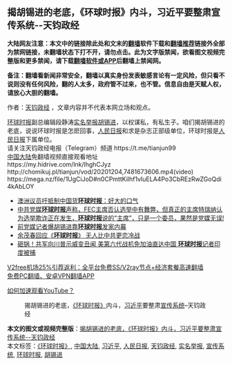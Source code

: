  <h2>揭胡锡进的老底，《环球时报》内斗，习近平要整肃宣传系统--天钧政经</h2> <p class="notice"><b>大陆网友注意：本文中的链接除此处和文末的<a href="https://github.com/bannedbook/fanqiang" >翻墙</a>软件下载和<a href="https://github.com/killgcd/justmysocks/blob/master/README.md">翻墙推荐</a>链接外全部为禁网链接，未翻墙状态下打不开，请勿点击。此为文字版禁闻，欲看图文视频完整版和更多禁闻，请下载<a href="https://github.com/bannedbook/fanqiang">翻墙软件或APP</a>后翻墙上禁闻网。</p><p>备注：翻墙看新闻非常安全，翻墙以真实身份发表敏感言论有一定风险，但只看不说则没有任何风险，翻的人太多，政府管不过来，也不管。信息自由是天赋人权，请放心大胆的翻墙。</b></p>  <div class="entry"> <p>作者：<a href="https://www.bannedbook.org/bnews/tag/%e5%a4%a9%e9%92%a7%e6%94%bf%e7%bb%8f/" class="st_tag internal_tag" rel="tag" title="标签 天钧政经 下的日志">天钧政经</a> ，文章内容并不代表本网立场和观点。</p> <figure></figure> <p><a href="https://www.bannedbook.org/bnews/tag/%e7%8e%af%e7%90%83%e6%97%b6%e6%8a%a5/" class="st_tag internal_tag" rel="tag" title="标签 环球时报 下的日志">环球时报</a>副总编辑段静涛<span class='wp_keywordlink'><a href="https://www.bannedbook.org/forum30/" title="我要举报贪官 网络举报贪污" target="_blank">实名举报</a></span><a href="https://www.bannedbook.org/bnews/tag/%e8%83%a1%e9%94%a1%e8%bf%9b/" class="st_tag internal_tag" rel="tag" title="标签 胡锡进 下的日志">胡锡进</a>，以权谋私，有私生子。咱们揭胡锡进的老底，说说环球时报是怎麽回事，<span class='wp_keywordlink'><a href="https://www.bannedbook.org/forum2/topic109.html" title="透视人民日报" target="_blank">人民日报</a></span>和求是杂志正部级单位，环球时报是<a href="https://www.bannedbook.org/bnews/tag/%e4%ba%ba%e6%b0%91%e6%97%a5%e6%8a%a5/" class="st_tag internal_tag" rel="tag" title="标签 人民日报 下的日志">人民日报</a>下属单位。<br /> 请关注天钧政经电报（Telegram）频道 https://t.me/tianjun99<br /> <span class='wp_keywordlink_affiliate'><a href="https://www.bannedbook.org/" title="中国" target="_blank">中国</a></span><span class='wp_keywordlink_affiliate'><a href="https://www.bannedbook.org/" title="大陆" target="_blank">大陆</a></span>免翻墙视频直接观看地址<br /> https://my.hidrive.com/lnk/lhghCJyz<br /> http://chomikuj.pl/tianjun/vod/20201204,7481673606.mp4(video)<br /> https://mega.nz/file/1UgCiJoD#n0CPmttKilhf1vIuELA4Po3CbREzRwZGoQdi4kAbLOY</p>  <ul class='op-related-articles' title='相关阅读'> <li><a href='https://www.bannedbook.org/bnews/baitai/20201203/1441002.html' target='_blank'>澳洲议员吁抵制中国货<b>环球时报</b>：好大的口气</a></li> <li><a href='https://www.bannedbook.org/bnews/bannedvideo/20201110/1428894.html' target='_blank'>中共党媒<b>环球时报</b>声称，FEC主席否认选举中有舞弊，但真正的主席特瑞纳认为选举欺诈正在发生，<b>环球时报</b>说的“主席”，只是一个委员，果然是党媒无误!</a></li> <li><a href='https://www.bannedbook.org/bnews/comments/20201012/1412435.html' target='_blank'>前党媒记者爆胡锡进靠<b>环球时报</b>发家内幕</a></li> <li><a href='https://www.bannedbook.org/bnews/cbnews/20200926/1403497.html' target='_blank'>余茂春回应《<b>环球时报</b>》 无人比中共更恋冷战</a></li> <li><a href='https://www.bannedbook.org/bnews/cnnews/20200920/1400037.html' target='_blank'>砸锅！共军向川普示威变丑闻 美第六代战机免加油直达中国 <b>环球时报</b>记者印度被捕</a></li> </ul> <p class="texttj"> <a href="https://www.bannedbook.org/forum23/topic22702.html" target="_blank">V2free机场25%引荐返利：全平台免费SS/V2ray节点+经济套餐高速翻墙</a><br/> <a href="https://github.com/bannedbook/fanqiang/wiki/%E7%A6%81%E9%97%BB%E7%BD%91%E5%AE%89%E5%8D%93%E7%BF%BB%E5%A2%99%E6%96%B0%E9%97%BBAPP" target="_blank">免费PC翻墙、安卓VPN翻墙APP</a></p><p><a href="https://www.bannedbook.org/bnews/topimagenews/20180409/925596.html" target="_blank">如何加速观看YouTube？ </a></p> <figure class="op-interactive"><figcaption>揭胡锡进的老底，<a href="https://www.bannedbook.org/bnews/tag/%E3%80%8A%E7%8E%AF%E7%90%83%E6%97%B6%E6%8A%A5%E3%80%8B/" class="st_tag internal_tag" rel="tag" title="标签 《环球时报》 下的日志">《环球时报》</a>内斗，<a href="https://www.bannedbook.org/bnews/tag/%e4%b9%a0%e8%bf%91%e5%b9%b3/" class="st_tag internal_tag" rel="tag" title="标签 习近平 下的日志">习近平</a>要整肃<a href="https://www.bannedbook.org/bnews/tag/%E5%AE%A3%E4%BC%A0%E7%B3%BB%E7%BB%9F/" class="st_tag internal_tag" rel="tag" title="标签 宣传系统 下的日志">宣传系统</a>&#8211;天钧政经</figcaption></figure> </p> <a name='sharetosocial'></a>       <div><b>本文的图文或视频完整版</b>：<a href='https://www.bannedbook.org/bnews/bannedvideo/20201204/1441749.html'>揭胡锡进的老底，《环球时报》内斗，习近平要整肃宣传系统--天钧政经</a></div>  </div><!--END ENTRY--> <div class="postfooter"> <div>本文标签：<a href="https://www.bannedbook.org/bnews/tag/%E3%80%8A%E7%8E%AF%E7%90%83%E6%97%B6%E6%8A%A5%E3%80%8B/" rel="tag">《环球时报》</a>, <a href="https://www.bannedbook.org/bnews/tag/%e4%b8%ad%e5%9b%bd%e5%a4%a7%e9%99%86/" rel="tag">中国大陆</a>, <a href="https://www.bannedbook.org/bnews/tag/%e4%b9%a0%e8%bf%91%e5%b9%b3/" rel="tag">习近平</a>, <a href="https://www.bannedbook.org/bnews/tag/%e4%ba%ba%e6%b0%91%e6%97%a5%e6%8a%a5/" rel="tag">人民日报</a>, <a href="https://www.bannedbook.org/bnews/tag/%e5%a4%a9%e9%92%a7%e6%94%bf%e7%bb%8f/" rel="tag">天钧政经</a>, <a href="https://www.bannedbook.org/bnews/tag/%e5%ae%9e%e5%90%8d%e4%b8%be%e6%8a%a5/" rel="tag">实名举报</a>, <a href="https://www.bannedbook.org/bnews/tag/%E5%AE%A3%E4%BC%A0%E7%B3%BB%E7%BB%9F/" rel="tag">宣传系统</a>, <a href="https://www.bannedbook.org/bnews/tag/%e7%8e%af%e7%90%83%e6%97%b6%e6%8a%a5/" rel="tag">环球时报</a>, <a href="https://www.bannedbook.org/bnews/tag/%e8%83%a1%e9%94%a1%e8%bf%9b/" rel="tag">胡锡进</a></div>  </div><!--END POSTFOOTER--> 